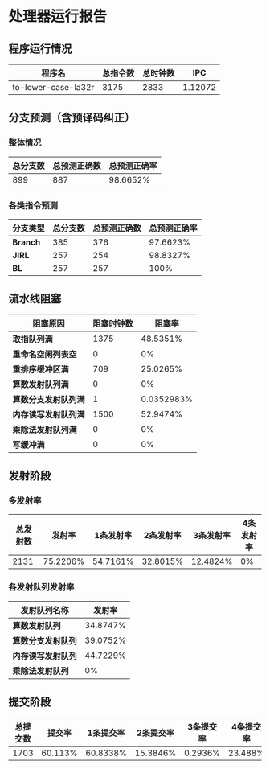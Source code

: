 # 处理器运行报告
## 程序运行情况
|程序名|总指令数|总时钟数|IPC|
|---|---|---|---|
|to-lower-case-la32r|3175|2833|1.12072|

## 分支预测（含预译码纠正）
### 整体情况
|总分支数|总预测正确数|总预测正确率|
|---|---|---|
|899|887|98.6652%|

### 各类指令预测
|分支类型|总分支数|总预测正确数|总预测正确率|
|---|---|---|---|
|**Branch**| 385 | 376 | 97.6623%|
|**JIRL**| 257 | 254 | 98.8327%|
|**BL**| 257 | 257 | 100%|

## 流水线阻塞
|阻塞原因|阻塞时钟数|阻塞率|
|---|---|---|
|**取指队列满**| 1375 | 48.5351%|
|**重命名空闲列表空**|0 | 0%|
|**重排序缓冲区满**|709 | 25.0265%|
|**算数发射队列满**|0 | 0%|
|**算数分支发射队列满**|1 | 0.0352983%|
|**内存读写发射队列满**|1500 | 52.9474%|
|**乘除法发射队列满**|0 | 0%|
|**写缓冲满**|0 | 0%|

## 发射阶段
### 多发射率
|总发射数|发射率|1条发射率|2条发射率|3条发射率|4条发射率|
|---|---|---|---|---|---|
|2131|75.2206%|54.7161%|32.8015%|12.4824%|0%|

### 各发射队列发射率
|发射队列名称|发射率|
|---|---|
|**算数发射队列**|34.8747%|
|**算数分支发射队列**|39.0752%|
|**内存读写发射队列**|44.7229%|
|**乘除法发射队列**|0%|

## 提交阶段
|总提交数|提交率|1条提交率|2条提交率|3条提交率|4条提交率|
|---|---|---|---|---|---|
|1703|60.113%|60.8338%|15.3846%|0.2936%|23.488%|
